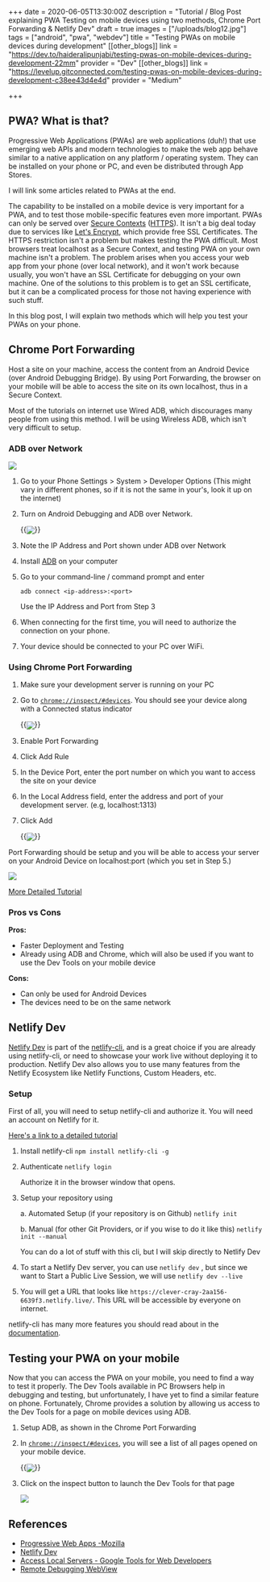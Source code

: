 +++
date = 2020-06-05T13:30:00Z
description = "Tutorial / Blog Post explaining PWA Testing on mobile devices using two methods, Chrome Port Forwarding & Netlify Dev"
draft = true
images = ["/uploads/blog12.jpg"]
tags = ["android", "pwa", "webdev"]
title = "Testing PWAs on mobile devices during development"
[[other_blogs]]
link = "https://dev.to/haideralipunjabi/testing-pwas-on-mobile-devices-during-development-22mm"
provider = "Dev"
[[other_blogs]]
link = "https://levelup.gitconnected.com/testing-pwas-on-mobile-devices-during-development-c38ee43d4e4d"
provider = "Medium"

+++
## PWA? What is that?

Progressive Web Applications (PWAs) are web applications (duh!) that use emerging web APIs and modern technologies to make the web app behave similar to a native application on any platform / operating system. They can be installed on your phone or PC, and even be distributed through App Stores.

I will link some articles related to PWAs at the end.

The capability to be installed on a mobile device is very important for a PWA, and to test those mobile-specific features even more important. PWAs can only be served over [Secure Contexts](https://developer.mozilla.org/en-US/docs/Web/Security/Secure_Contexts) ([HTTPS](https://developer.mozilla.org/en-US/docs/Glossary/HTTPS)). It isn't a big deal today due to services like [Let's Encrypt](https://letsencrypt.org/), which provide free SSL Certificates. The HTTPS restriction isn't a problem but makes testing the PWA difficult. Most browsers treat localhost as a Secure Context, and testing PWA on your own machine isn't a problem. The problem arises when you access your web app from your phone (over local network), and it won't work because usually, you won't have an SSL Certificate for debugging on your own machine. One of the solutions to this problem is to get an SSL certificate, but it can be a complicated process for those not having experience with such stuff.

In this blog post, I will explain two methods which will help you test your PWAs on your phone.

## Chrome Port Forwarding

Host a site on your machine, access the content from an Android Device (over Android Debugging Bridge). By using Port Forwarding, the browser on your mobile will be able to access the site on its own localhost, thus in a Secure Context.

Most of the tutorials on internet use Wired ADB, which discourages many people from using this method. I will be using Wireless ADB, which isn't very difficult to setup.

### ADB over Network

![](/uploads/screenshot_20200605-114625_settings-2.png)

1. Go to your Phone Settings > System > Developer Options (This might vary in different phones, so if it is not the same in your's, look it up on the internet)
2. Turn on Android Debugging and ADB over Network.

   {{<image src="/uploads/screenshot_20200605-114625_settings-2.png" class="image-resp" align="center">}}
3. Note the IP Address and Port shown under ADB over Network
4. Install [ADB]() on your computer
5. Go to your command-line / command prompt and enter

       adb connect <ip-address>:<port>

   Use the IP Address and Port from Step 3
6. When connecting for the first time, you will need to authorize the connection on your phone.
7. Your device should be connected to your PC over WiFi.

### Using Chrome Port Forwarding

1. Make sure your development server is running on your PC
2. Go to [`chrome://inspect/#devices`](chrome://inspect/#devices). You should see your device along with a Connected status indicator

   {{<image src="/uploads/maim-1591337796.png" class="image-resp" align="center">}}
3. Enable Port Forwarding
4. Click Add Rule
5. In the Device Port, enter the port number on which you want to access the site on your device
6. In the Local Address field, enter the address and port of your development server. (e.g, localhost:1313)
7. Click Add

   {{<image src="/uploads/maim-1591337806.png" class="image-resp" align="center">}}

Port Forwarding should be setup and you will be able to access your server on your Android Device on localhost:port (which you set in Step 5.)

![](/uploads/maim-1591337806.png)

[More Detailed Tutorial](https://developers.google.com/web/tools/chrome-devtools/remote-debugging/local-server)

### Pros vs Cons

**Pros:**

* Faster Deployment and Testing
* Already using ADB and Chrome, which will also be used if you want to use the Dev Tools on your mobile device

**Cons:**

* Can only be used for Android Devices
* The devices need to be on the same network

## Netlify Dev

[Netlify Dev](https://www.netlify.com/products/dev/) is part of the [netlify-cli](https://docs.netlify.com/cli/get-started), and is a great choice if you are already using netlify-cli, or need to showcase your work live without deploying it to production. Netlify Dev also allows you to use many features from the Netlify Ecosystem like Netlify Functions, Custom Headers, etc.

### Setup

First of all, you will need to setup netlify-cli and authorize it. You will need an account on Netlify for it.

[Here's a link to a detailed tutorial]()

1. Install netlify-cli
   `npm install netlify-cli -g`
2. Authenticate
   `netlify login`

   Authorize it in the browser window that opens.
3. Setup your repository using

   a. Automated Setup (if your repository is on Github)
   `netlify init`

   b. Manual (for other Git Providers, or if you wise to do it like this)
   `netlify init --manual`

   You can do a lot of stuff with this cli, but I will skip directly to Netlify Dev
4. To start a Netlify Dev server, you can use `netlify dev` , but since we want to Start a Public Live Session, we will use
   `netlify dev --live`
5. You will get a URL that looks like `https://clever-cray-2aa156-6639f3.netlify.live/`. This URL will be accessible by everyone on internet.

netlify-cli has many more features you should read about in the [documentation](https://docs.netlify.com/cli/get-started/#netlify-dev).

## Testing your PWA on your mobile

Now that you can access the PWA on your mobile, you need to find a way to test it properly. The Dev Tools available in PC Browsers help in debugging and testing, but unfortunately, I have yet to find a similar feature on phone. Fortunately, Chrome provides a solution by allowing us access to the Dev Tools for a page on mobile devices using ADB.

1. Setup ADB, as shown in the Chrome Port Forwarding
2. In [`chrome://inspect/#devices`](chrome://inspect/#devices), you will see a list of all pages opened on your mobile device.

   {{<image src="/uploads/maim-1591337816.png" class="image-resp" align="center">}}
3. Click on the inspect button to launch the Dev Tools for that page

   ![](/uploads/maim-1591337816.png)

## References

* [Progressive Web Apps -Mozilla]()
* [Netlify Dev](https://www.netlify.com/products/dev/)
* [Access Local Servers - Google Tools for Web Developers](https://developers.google.com/web/tools/chrome-devtools/remote-debugging/local-server)
* [Remote Debugging WebView](https://developers.google.com/web/tools/chrome-devtools/remote-debugging/webviews)